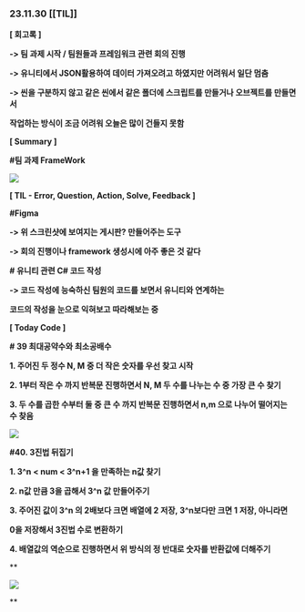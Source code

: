 ### 23.11.30 [[TIL]]

**[ 회고록 ]**

**-> 팀 과제 시작 / 팀원들과 프레임워크 관련 회의 진행**

**-> 유니티에서 JSON활용하여 데이터 가져오려고 하였지만 어려워서 일단 멈춤** 

**-> 씬을 구분하지 않고 같은 씬에서 같은 폴더에 스크립트를 만들거나 오브젝트를 만들면서** 

**작업하는 방식이 조금 어려워 오늘은 많이 건들지 못함**

****[ Summary ]****

****#팀 과제 FrameWork****

**[![](https://blogger.googleusercontent.com/img/b/R29vZ2xl/AVvXsEjE_ixZlDtHdhW9vJ7h6OrS1b2KOpsA1impw9cpi4HqQIdOmhe2VDX4yXY8uGt7QRWHjpL_ko2LAcjnNdDob0S90E6aC8D2A4cFcj-B2gMfJj_Y8d0ZU_1xgUvEtAWw42tegsYl75MV2HErtwcY6e9NWzIm9S5iWsuuTaPEkhE6qyrkGg9UnDP2yvZf5lEy/s320/%EC%8A%A4%ED%81%AC%EB%A6%B0%EC%83%B7%202023-11-30%20122012.png)](https://www.blogger.com/blog/post/edit/3583706664799492072/1217627446791224211#)**

******[ TIL - Error, Question, Action, Solve, Feedback ]******

******#Figma******

******-> 위 스크린샷에 보여지는 게시판? 만들어주는 도구******

******-> 회의 진행이나 framework 생성시에 아주 좋은 것 같다******

******# 유니티 관련 C# 코드 작성******

******-> 코드 작성에 능숙하신 팀원의 코드를 보면서 유니티와 연계하는****** 

******코드의 작성을 눈으로 익혀보고 따라해보는 중******

****[ Today Code ]****

****# 39 최대공약수와 최소공배수****

****1. 주어진 두 정수 N, M 중 더 작은 숫자를 우선 찾고 시작****

****2. 1부터 작은 수 까지 반복문 진행하면서 N, M 두 수를 나누는 수 중 가장 큰 수 찾기****

****3. 두 수를 곱한 수부터 둘 중 큰 수 까지 반복문 진행하면서 n,m 으로 나누어 떨어지는 수 찾음****

**[![](https://blogger.googleusercontent.com/img/b/R29vZ2xl/AVvXsEjQ7TAuU1RMdTSzE_e1GoZWD8EDw_s4wmARs3JDet2i6_hR3P-qXFEDxpuwUEOsl5wZw4RzdgBbiUThn4zElSxXDlnKTNHP1mjM3OoihDAZEi5uwQaHSRZzhVm3jlp6BfcTP1HkPYoTbgd8MLKVQWjzrisFOwToVZD0DoSJVP1mYO2GwYEWws2ZPyonhc3y/s320/%EC%8A%A4%ED%81%AC%EB%A6%B0%EC%83%B7%202023-11-30%20210026.png)](https://www.blogger.com/blog/post/edit/3583706664799492072/1217627446791224211#)**

****#40. 3진법 뒤집기****

****1. 3^n < num < 3^n+1 을 만족하는 n값 찾기****

****2. n값 만큼 3을 곱해서 3^n 값 만들어주기****

****3. 주어진 값이 3^n 의 2배보다 크면 배열에 2 저장,** **3^n보다만 크면 1 저장, 아니라면**** 

****0을 저장해서 3진법 수로 변환하기****

****4. 배열값의 역순으로 진행하면서 위 방식의 정 반대로 숫자를 반환값에 더해주기****

**

[![](https://blogger.googleusercontent.com/img/b/R29vZ2xl/AVvXsEh1t7QEWF0iv4XmAo4K4fJ207PEwxEJotvQJcUNpQEQ90nYS-MoGP1CceJqwGLN93sadT4ikHrbrycSFWMQ99M8U83OenRsAsi0QCJ5S5yhMSZ9ngdZIg-_UKGE20DoIb3E6OpJwoiNySCTOnjxwW1jRdESH151VwQtej2DAX4KO-uj4wYFET5ZKqLSEvNB/s320/%EC%8A%A4%ED%81%AC%EB%A6%B0%EC%83%B7%202023-11-30%20210035.png)](https://www.blogger.com/blog/post/edit/3583706664799492072/1217627446791224211#)

  
**